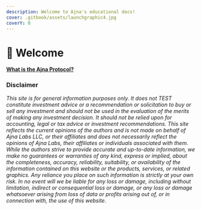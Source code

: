 ```yaml
---
description: Welcome to Ajna's educational docs!
cover: .gitbook/assets/launchgraphic4.jpg
coverY: 0
---
```


# 🔔 Welcome

[**What is the Ajna Protocol?**](https://faqs.ajna.finance/faqs/general#what-is-the-ajna-protocol)

### **Disclaimer**

_This site is for general information purposes only. It does not TEST constitute investment advice or a recommendation or solicitation to buy or sell any investment and should not be used in the evaluation of the merits of making any investment decision. It should not be relied upon for accounting, legal or tax advice or investment recommendations. This site reflects the current opinions of the authors and is not made on behalf of Ajna Labs LLC, or their affiliates and does not necessarily reflect the opinions of Ajna Labs, their affiliates or individuals associated with them. While the authors strive to provide accurate and up-to-date information, we make no guarantees or warranties of any kind, express or implied, about the completeness, accuracy, reliability, suitability, or availability of the information contained on this website or the products, services, or related graphics. Any reliance you place on such information is strictly at your own risk. In no event will we be liable for any loss or damage, including without limitation, indirect or consequential loss or damage, or any loss or damage whatsoever arising from loss of data or profits arising out of, or in connection with, the use of this website._
